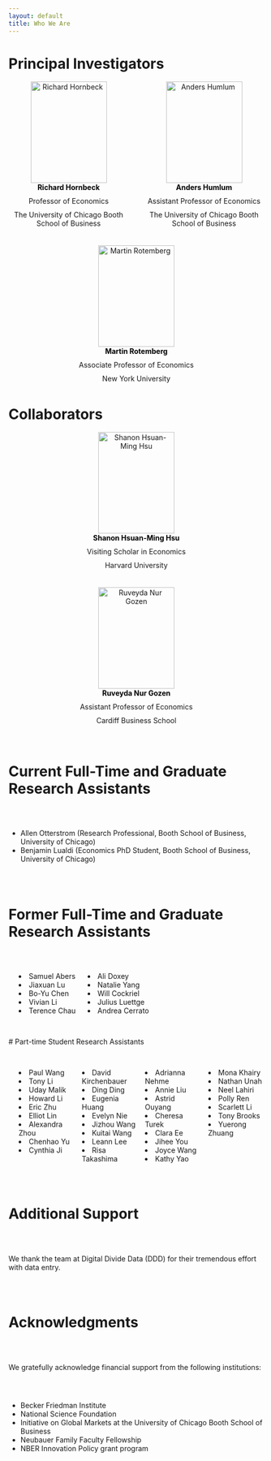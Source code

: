 ```yaml
---
layout: default
title: Who We Are
---
```


<style>
  /* Container for the PI cards */
.pi-container {
  display: flex;
  flex-wrap: wrap;
  gap: 30px;
  justify-content: space-between; /* spreads them out */
}

.pi-card {
  flex: 1;                 /* each takes equal width */
  min-width: 200px;        /* prevents shrinking too much */
  text-align: center;
}


  /* Portraits */
  .pi-card img {
    width: 150px;
    height: 200px;
    object-fit: cover;
    display: block;
    margin: 0 auto;
    border: none;
  }

  /* Names */
  .pi-card p {
    margin: 10px 0 5px 0;
    text-align: center;
  }

  /* Links */
  .pi-card a {
    display: inline-block;
    text-align: center;
    text-decoration: none;
    color: black;
    font-weight: bold;
    text-decoration: none; /* removes underline */
  }

  .pi-card a:hover {
    text-decoration: underline;
  }

  /* Multi-column lists */
  .multi-col {
    columns: 2;          /* number of columns */
    -webkit-columns: 2;  /* Chrome/Safari */
    -moz-columns: 2;     /* Firefox */
  }
  .multi-col {
    columns: 2;          
    -webkit-columns: 2;  
    -moz-columns: 2;     
  }

  /* More columns for RA section */
  .multi-col-4 {
    columns: 4;          
    -webkit-columns: 4;  
    -moz-columns: 4;     
    list-style-position: inside; /* keep bullets aligned */
    padding-left: 20px;  /* spacing for bullets */
  }

  .multi-col-2 {
    columns: 2;          
    -webkit-columns: 2;  
    -moz-columns: 2;     
    list-style-position: inside; /* keep bullets aligned */
    padding-left: 20px;  /* spacing for bullets */
  }

.pi-card a:hover {
  text-decoration: underline; /* optional: underline on hover */
}
  /* Mobile responsive - change 4 columns to 2 on small screens */
@media (max-width: 768px) {
  .multi-col-4 {
    columns: 2;          
    -webkit-columns: 2;  
    -moz-columns: 2;     
  }
}

</style>



# Principal Investigators
<div class="pi-container">
  <div class="pi-card">
    <img src="{{ '/assets/images/richard_hornbeck_portrait.jpg' | relative_url }}" alt="Richard Hornbeck">
    <a href="https://voices.uchicago.edu/richardhornbeck/" target="_blank">Richard Hornbeck</a>
    <p>Professor of Economics</p>
    <p>The University of Chicago Booth School of Business</p>
  </div>

  <div class="pi-card">
    <img src="{{ '/assets/images/anders_humlum_portrait.webp' | relative_url }}" alt="Anders Humlum">
    <a href="https://www.andershumlum.com/" target="_blank">Anders Humlum</a>
    <p>Assistant Professor of Economics</p>
    <p>The University of Chicago Booth School of Business</p>
  </div>

  <div class="pi-card">
    <img src="{{ '/assets/images/martin_rotemberg_portrait.jpeg' | relative_url }}" alt="Martin Rotemberg">
    <a href="https://sites.google.com/view/mrotemberg/" target="_blank">Martin Rotemberg</a>
    <p>Associate Professor of Economics</p>
    <p>New York University</p>
  </div>
</div>

# Collaborators
<div class="pi-container">
  <div class="pi-card">
    <img src="{{ '/assets/images/shanon_portrait.jpeg' | relative_url }}" alt="Shanon Hsuan-Ming Hsu">
    <a href="https://shanonhmhsu.com/" target="_blank">Shanon Hsuan-Ming Hsu</a>
    <p>Visiting Scholar in Economics</p>
    <p>Harvard University</p>
  </div>

  <div class="pi-container">
  <div class="pi-card">
    <img src="{{ '/assets/images/ruveyda_portrait.jpg' | relative_url }}" alt="Ruveyda Nur Gozen">
    <a href="https://sites.google.com/view/ruveydagozen" target="_blank">Ruveyda Nur Gozen</a>
    <p>Assistant Professor of Economics</p>
    <p>Cardiff Business School</p>
  </div>

# Current Full-Time and Graduate Research Assistants
- Allen Otterstrom (Research Professional, Booth School of Business, University of Chicago)
- Benjamin Lualdi (Economics PhD Student, Booth School of Business, University of Chicago)

# Former Full-Time and Graduate Research Assistants
<ul class="multi-col-2">
<li>Samuel Abers</li>
<li>Jiaxuan Lu</li>
<li>Bo-Yu Chen</li> 
<li>Vivian Li</li>  
<li>Terence Chau</li>  
<li>Ali Doxey</li>  
<li>Natalie Yang</li>  
<li>Will Cockriel</li>  
<li>Julius Luettge</li>  
<li>Andrea Cerrato</li>  
</ul>
# Part-time Student Research Assistants
<ul class="multi-col-4">
  <li>Paul Wang</li>
  <li>Tony Li</li>
  <li>Uday Malik</li>
  <li>Howard Li</li>
  <li>Eric Zhu</li>
  <li>Elliot Lin</li>
  <li>Alexandra Zhou</li>
  <li>Chenhao Yu</li>
  <li>Cynthia Ji</li>
  <li>David Kirchenbauer</li>
  <li>Ding Ding</li>
  <li>Eugenia Huang</li>
  <li>Evelyn Nie</li>
  <li>Jizhou Wang</li>
  <li>Kuitai Wang</li>
  <li>Leann Lee</li>
  <li>Risa Takashima</li>
  <li>Adrianna Nehme</li>
  <li>Annie Liu</li>
  <li>Astrid Ouyang</li>
  <li>Cheresa Turek</li>
  <li>Clara Ee</li>
  <li>Jihee You</li>
  <li>Joyce Wang</li>
  <li>Kathy Yao</li>
  <li>Mona Khairy</li>
  <li>Nathan Unah</li>
  <li>Neel Lahiri</li>
  <li>Polly Ren</li>
  <li>Scarlett Li</li>
  <li>Tony Brooks</li>
  <li>Yuerong Zhuang</li>
</ul>

# Additional Support
We thank the team at Digital Divide Data (DDD) for their tremendous effort with data entry.

# Acknowledgments
We gratefully acknowledge financial support from the following institutions:
- Becker Friedman Institute
- National Science Foundation
- Initiative on Global Markets at the University of Chicago Booth School of Business
- Neubauer Family Faculty Fellowship
- NBER Innovation Policy grant program
